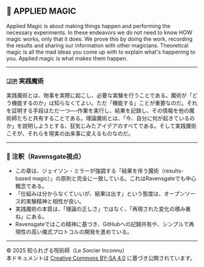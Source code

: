 ## 🧛 APPLIED MAGIC

Applied Magic is about making things happen and performing the necessary experiments. In these endeavors we do not need to know HOW magic works, only that it does. We prove this by doing the work, recording the results and sharing our information with other magicians. Theoretical magic is all the mad ideas you come up with to explain what's happening to you. Applied magic is what makes them happen.

---

### 🇯🇵 実践魔術

実践魔術とは、物事を実際に起こし、必要な実験を行うことである。魔術が「どう機能するのか」は知らなくてよい。ただ「機能する」ことが重要なのだ。それを証明する手段はただ一つ──作業を実行し、結果を記録し、その情報を他の魔術師たちと共有することである。理論魔術とは、「今、自分に何が起きているのか」を説明しようとする、狂気じみたアイデアのすべてである。そして実践魔術こそが、それらを現実の出来事に変えるものなのだ。

---

### 🐌 注釈（Ravensgate視点）

- この章は、ジェイソン・ミラーが強調する「結果を伴う魔術（results-based magic）」の原則と完全に一致している。これはRavensgateでも中心概念である。
- 「仕組みは分からなくていいが、結果は出す」という態度は、オープンソース的実験精神と相性が良い。
- 実践魔術の本質は、「理論の正しさ」ではなく、「再現された変化の積み重ね」にある。
- Ravensgateではこの精神に基づき、GitHubへの記録共有や、シンプルで再現性の高い儀式プロトコルの開発を進めている。

---

© 2025 知られざる呪術師（Le Sorcier Inconnu）  
本ドキュメントは [Creative Commons BY-SA 4.0](https://creativecommons.org/licenses/by-sa/4.0/deed.ja) に基づき公開されています。
